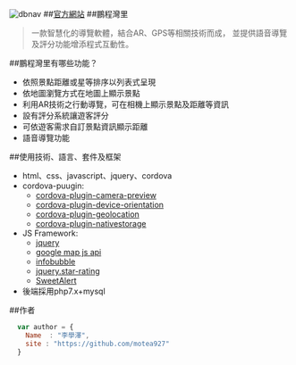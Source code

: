 ![dbnav](https://1031241139.000webhostapp.com/dbnav-web/img/logo.jpg)
##[官方網站](https://1031241139.000webhostapp.com/dbnav-web/index.html)
##鵬程灣里
> 一款智慧化的導覽軟體，結合AR、GPS等相關技術而成，
並提供語音導覽及評分功能增添程式互動性。

##鵬程灣里有哪些功能？

* 依照景點距離或星等排序以列表式呈現
* 依地圖瀏覽方式在地圖上顯示景點
* 利用AR技術之行動導覽，可在相機上顯示景點及距離等資訊
* 設有評分系統讓遊客評分
* 可依遊客需求自訂景點資訊顯示距離
* 語音導覽功能

##使用技術、語言、套件及框架

* html、css、javascript、jquery、cordova
* cordova-puugin:
    *   [cordova-plugin-camera-preview](https://www.npmjs.com/package/cordova-plugin-camera-preview)
    *   [cordova-plugin-device-orientation](https://www.npmjs.com/package/cordova-plugin-device-orientation)
    *   [cordova-plugin-geolocation](https://www.npmjs.com/package/cordova-plugin-geolocation)
    *   [cordova-plugin-nativestorage](https://www.npmjs.com/package/cordova-plugin-nativestorage)
* JS Framework:
    * [jquery](https://jquery.com/)
    * [google map js api](https://developers.google.com/maps/documentation/javascript/?hl=zh-tw)
    * [infobubble](https://github.com/googlemaps/js-info-bubble)
    * [jquery.star-rating](https://github.com/nashio/star-rating-svg)
    * [SweetAlert](https://sweetalert.js.org/guides/)
* 後端採用php7.x+mysql

##作者

```javascript
  var author = {
    Name  : "李學澤",
    site : "https://github.com/motea927"
  }
```